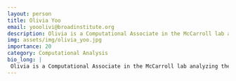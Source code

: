 ```yaml
---
layout: person
title: Olivia Yoo
email: yooolivi@broadinstitute.org
description: Olivia is a Computational Associate in the McCarroll lab analyzing the quality and content of the single-cell sequencing data. Prior to joining the Broad, she studied computational neuroscience and ...
img: assets/img/olivia_yoo.jpg
importance: 20
category: Computational Analysis
bio_long: |
 Olivia is a Computational Associate in the McCarroll lab analyzing the quality and content of the single-cell sequencing data. Prior to joining the Broad, she studied computational neuroscience and statistics as an undergrad. She is broadly interested in developing versatile pipelines for neuroscience data analysis and visualization.
---
```

